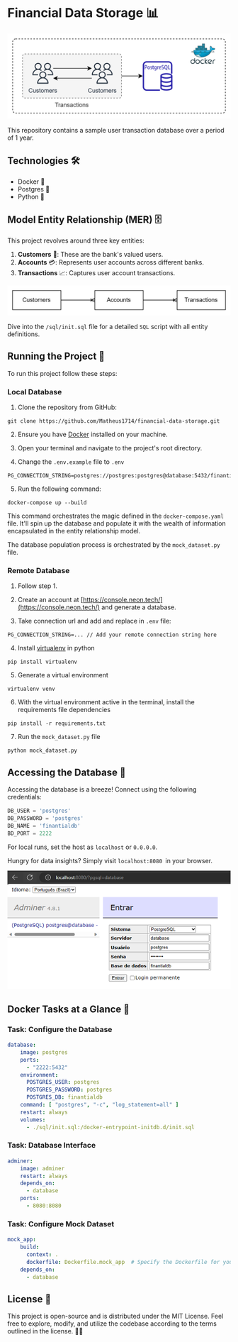 # Financial Data Storage 📊

![banner](.github/banner.png)

This repository contains a sample user transaction database over a period of 1 year.

## Technologies 🛠️

* Docker 🐳
* Postgres 🐘
* Python 🐍

## Model Entity Relationship (MER) 🗄️

This project revolves around three key entities:

1. **Customers** 👤: These are the bank's valued users.
2. **Accounts** 💳: Represents user accounts across different banks.
3. **Transactions** 📈: Captures user account transactions.

![MER](.github/mer.png)

Dive into the `/sql/init.sql` file for a detailed `SQL` script with all entity definitions.

## Running the Project 🚀

To run this project follow these steps:

### Local Database

1. Clone the repository from GitHub:

```shell
git clone https://github.com/Matheus1714/financial-data-storage.git
```

2. Ensure you have [Docker](https://www.docker.com/) installed on your machine.

3. Open your terminal and navigate to the project's root directory.

4. Change the `.env.example` file to `.env`

```env
PG_CONNECTION_STRING=postgres://postgres:postgres@database:5432/finantialdb
```

5. Run the following command:

```shell
docker-compose up --build
```

This command orchestrates the magic defined in the `docker-compose.yaml` file. It'll spin up the database and populate it with the wealth of information encapsulated in the entity relationship model.

The database population process is orchestrated by the `mock_dataset.py` file.

### Remote Database

1. Follow step 1.

2. Create an account at [https://console.neon.tech/](https://console.neon.tech/) and generate a database.

3. Take connection url and add and replace in `.env` file:

```env
PG_CONNECTION_STRING=... // Add your remote connection string here
```

4. Install [virtualenv](https://pypi.org/project/virtualenv/) in python

```shell
pip install virtualenv
```

5. Generate a virtual environment

```
virtualenv venv
```

6. With the virtual environment active in the terminal, install the requirements file dependencies

```
pip install -r requirements.txt
```

7. Run the `mock_dataset.py` file

```shell
python mock_dataset.py
```

## Accessing the Database 📡

Accessing the database is a breeze! Connect using the following credentials:

```python
DB_USER = 'postgres'
DB_PASSWORD = 'postgres'
DB_NAME = 'finantialdb'
BD_PORT = 2222
```

For local runs, set the host as `localhost` or `0.0.0.0`.

Hungry for data insights? Simply visit `localhost:8080 `in your browser.

![db_view](.github/db_view.png)

## Docker Tasks at a Glance 🐋

### Task: Configure the Database

```yaml
database:
    image: postgres
    ports:
      - "2222:5432"
    environment:
      POSTGRES_USER: postgres
      POSTGRES_PASSWORD: postgres
      POSTGRES_DB: finantialdb
    command: [ "postgres", "-c", "log_statement=all" ]
    restart: always
    volumes:
      - ./sql/init.sql:/docker-entrypoint-initdb.d/init.sql
```

### Task: Database Interface

```yaml
adminer:
    image: adminer
    restart: always
    depends_on:
      - database
    ports:
      - 8080:8080
```

### Task: Configure Mock Dataset

```yaml
mock_app:
    build:
      context: .
      dockerfile: Dockerfile.mock_app  # Specify the Dockerfile for your mock app
    depends_on:
      - database
```

## License 📜

This project is open-source and is distributed under the MIT License. Feel free to explore, modify, and utilize the codebase according to the terms outlined in the license. 🤝🌟